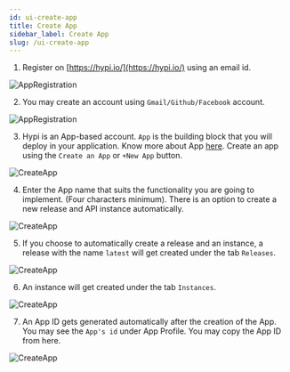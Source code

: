 ```yaml
---
id: ui-create-app
title: Create App
sidebar_label: Create App
slug: /ui-create-app
---
```

1. Register on [https://hypi.io/](https://hypi.io/) using an email id.

![AppRegistration](/img/UI-CreateApp-Registration-1.PNG) 

2. You may create an account using `Gmail/Github/Facebook` account.

![AppRegistration](/img/UI-CreateApp-Registration-2.PNG)

3. Hypi is an App-based account. `App` is the building block that you will deploy in your application. Know more about App [here](overview.md). Create an app using the `Create an App` or  `+New App` button.

![CreateApp](/img/UI-CreateApp-CreateNewApp-1.PNG)

4. Enter the App name that suits the functionality you are going to implement. (Four characters minimum). There is an option to create a new release and API instance automatically.

![CreateApp](/img/UI-CreateApp-CreateNewApp-2.PNG)

5. If you choose to automatically create a release and an instance, a release with the name `latest` will get created under the tab `Releases`.

![CreateApp](/img/UI-CreateApp-CreateNewApp-3.PNG)

6. An instance will get created under the tab `Instances`.

![CreateApp](/img/UI-CreateApp-CreateNewApp-4.PNG)

7. An App ID gets generated automatically after the creation of the App. You may see the `App's id` under App Profile. You may copy the App ID from here.

![CreateApp](/img/UI-CreateApp-CreateNewApp-5.PNG)